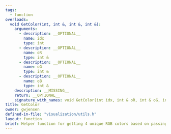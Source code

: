 ```yaml
---
tags:
  - function
overloads:
  void GetColor(int, int &, int &, int &):
    arguments:
      - description: __OPTIONAL__
        name: idx
        type: int
      - description: __OPTIONAL__
        name: oR
        type: int &
      - description: __OPTIONAL__
        name: oG
        type: int &
      - description: __OPTIONAL__
        name: oB
        type: int &
    description: __MISSING__
    return: __OPTIONAL__
    signature_with_names: void GetColor(int idx, int & oR, int & oG, int & oB)
title: GetColor
owner: gwjensen
defined-in-file: "visualization/utils.h"
layout: function
brief: Helper function for getting 4 unique RGB colors based on passing an index.
---
```

